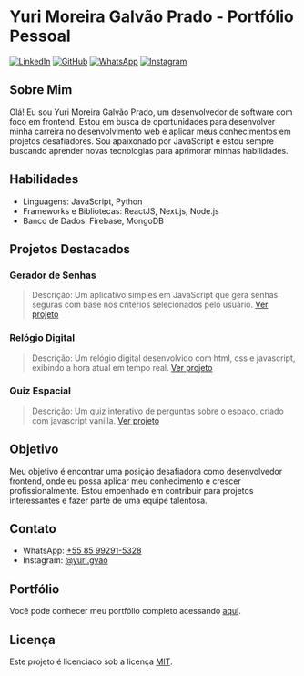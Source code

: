 # Yuri Moreira Galvão Prado - Portfólio Pessoal

[![LinkedIn](https://img.shields.io/badge/LinkedIn-Yuri%20Moreira-blue)](https://www.linkedin.com/in/yuri-galvao)
[![GitHub](https://img.shields.io/badge/GitHub-yuri%20galvao-green)](https://github.com/gvao)
[![WhatsApp](https://img.shields.io/badge/WhatsApp-5585992915328-green)](https://wa.me/5585992915328)
[![Instagram](https://img.shields.io/badge/Instagram-yuri.gvao-orange)](https://www.instagram.com/yuri.gvao)

## Sobre Mim

Olá! Eu sou Yuri Moreira Galvão Prado, um desenvolvedor de software com foco em frontend. Estou em busca de oportunidades para desenvolver minha carreira no desenvolvimento web e aplicar meus conhecimentos em projetos desafiadores. Sou apaixonado por JavaScript e estou sempre buscando aprender novas tecnologias para aprimorar minhas habilidades.

## Habilidades

- Linguagens: JavaScript, Python
- Frameworks e Bibliotecas: ReactJS, Next.js, Node.js
- Banco de Dados: Firebase, MongoDB

## Projetos Destacados

### Gerador de Senhas

> Descrição: Um aplicativo simples em JavaScript que gera senhas seguras com base nos critérios selecionados pelo usuário. [Ver projeto](https://github.com/gvao/gerador-token)

### Relógio Digital

> Descrição: Um relógio digital desenvolvido com html, css e javascript, exibindo a hora atual em tempo real. [Ver projeto](https://github.com/gvao/relogio-virtual)

### Quiz Espacial

> Descrição: Um quiz interativo de perguntas sobre o espaço, criado com javascript vanilla. [Ver projeto](https://github.com/gvao/quiz-planetario)

## Objetivo

Meu objetivo é encontrar uma posição desafiadora como desenvolvedor frontend, onde eu possa aplicar meu conhecimento e crescer profissionalmente. Estou empenhado em contribuir para projetos interessantes e fazer parte de uma equipe talentosa.

## Contato

- WhatsApp: [+55 85 99291-5328](https://wa.me/5585992915328)
- Instagram: [@yuri.gvao](https://www.instagram.com/yuri.gvao)

## Portfólio

Você pode conhecer meu portfólio completo acessando [aqui](https://gvao.github.io/).

## Licença

Este projeto é licenciado sob a licença [MIT](https://opensource.org/licenses/MIT).
